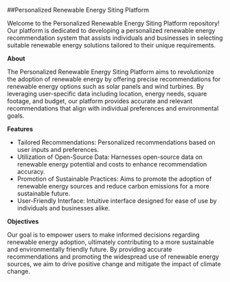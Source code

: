 ##Personalized Renewable Energy Siting Platform

Welcome to the Personalized Renewable Energy Siting Platform repository! Our platform is dedicated to developing a personalized renewable energy recommendation system that assists individuals and businesses in selecting suitable renewable energy solutions tailored to their unique requirements.

**About**

The Personalized Renewable Energy Siting Platform aims to revolutionize the adoption of renewable energy by offering precise recommendations for renewable energy options such as solar panels and wind turbines. By leveraging user-specific data including location, energy needs, square footage, and budget, our platform provides accurate and relevant recommendations that align with individual preferences and environmental goals.

**Features**

- Tailored Recommendations: Personalized recommendations based on user inputs and preferences.
- Utilization of Open-Source Data: Harnesses open-source data on renewable energy potential and costs to enhance recommendation accuracy.
- Promotion of Sustainable Practices: Aims to promote the adoption of renewable energy sources and reduce carbon emissions for a more sustainable future.
- User-Friendly Interface: Intuitive interface designed for ease of use by individuals and businesses alike.


**Objectives**

Our goal is to empower users to make informed decisions regarding renewable energy adoption, ultimately contributing to a more sustainable and environmentally friendly future. By providing accurate recommendations and promoting the widespread use of renewable energy sources, we aim to drive positive change and mitigate the impact of climate change.
